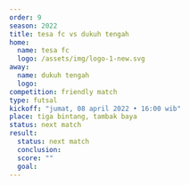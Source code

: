 ```yaml
---
order: 9
season: 2022
title: tesa fc vs dukuh tengah
home:
  name: tesa fc
  logo: /assets/img/logo-1-new.svg
away:
  name: dukuh tengah
  logo:
competition: friendly match
type: futsal
kickoff: "jumat, 08 april 2022 • 16:00 wib"
place: tiga bintang, tambak baya
status: next match
result:
  status: next match
  conclusion: 
  score: ""
  goal: 
---
```


